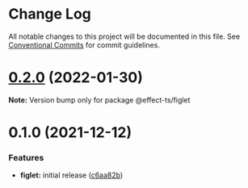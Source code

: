 # Change Log

All notable changes to this project will be documented in this file.
See [Conventional Commits](https://conventionalcommits.org) for commit guidelines.

# [0.2.0](https://github.com/Effect-TS/figlet/compare/@effect-ts/figlet@0.1.0...@effect-ts/figlet@0.2.0) (2022-01-30)

**Note:** Version bump only for package @effect-ts/figlet





# 0.1.0 (2021-12-12)


### Features

* **figlet:** initial release ([c6aa82b](https://github.com/Effect-TS/figlet/commit/c6aa82b6df001db3aa333dbe1a9d45b7b4d02017))
